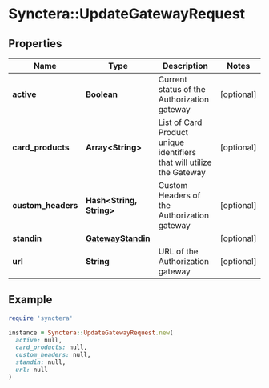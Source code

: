 # Synctera::UpdateGatewayRequest

## Properties

| Name | Type | Description | Notes |
| ---- | ---- | ----------- | ----- |
| **active** | **Boolean** | Current status of the Authorization gateway | [optional] |
| **card_products** | **Array&lt;String&gt;** | List of Card Product unique identifiers that will utilize the Gateway | [optional] |
| **custom_headers** | **Hash&lt;String, String&gt;** | Custom Headers of the Authorization gateway | [optional] |
| **standin** | [**GatewayStandin**](GatewayStandin.md) |  | [optional] |
| **url** | **String** | URL of the Authorization gateway | [optional] |

## Example

```ruby
require 'synctera'

instance = Synctera::UpdateGatewayRequest.new(
  active: null,
  card_products: null,
  custom_headers: null,
  standin: null,
  url: null
)
```


